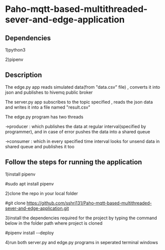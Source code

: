 # Paho-mqtt-based-multithreaded-sever-and-edge-application

## Dependencies

1)python3

2)pipenv




## Description

The edge.py app reads simulated data(from "data.csv" file) , converts it into json and publishes to hivemq public broker

The server.py app subscribes to the topic specified , reads the json data and writes it into a file named "result.csv"

The edge.py program has two threads


->producer : which publishes the data at regular interval(specified by programmer), and in case of error pushes the data into a shared queue

->consumer : which in every specified time interval looks for unsend data in shared queue and publishes it too










## Follow the steps for running the application


1)install pipenv 
  
  #sudo apt install pipenv


2)clone the repo in your local folder
  
  #git clone https://github.com/sshri131/Paho-mqtt-based-multithreaded-sever-and-edge-application.git


3)install the dependencies required for the project by typing the  command below in the folder path where project is cloned
  
  #pipenv install --deploy
  

4)run both server.py and edge.py programs in seperated terminal windows

  
